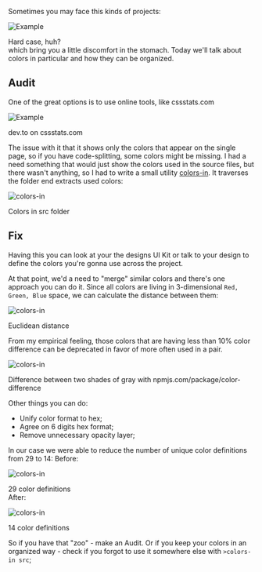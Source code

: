 Sometimes you may face this kinds of projects:

![Example](https://i.imgur.com/667goev.png)
<figcaption>Hard case, huh?</figcaption>
which bring you a little discomfort in the stomach. Today we'll talk about colors in particular and how they can be organized.

## Audit
One of the great options is to use online tools, like cssstats.com

![Example](https://i.imgur.com/mNhdfLX.png)
<figcaption>dev.to on cssstats.com</figcaption>

The issue with it that it shows only the colors that appear on the single page, so if you have code-splitting, some colors might be missing.
    I had a need something that would just show the colors used in the source files, but there wasn't anything, so I had to write a small utility [colors-in](https://github.com/omaiboroda/colors-in). It traverses the folder end extracts used colors:

![colors-in](https://i.imgur.com/X7ayPGN.png)
<figcaption>Colors in src folder</figcaption>

## Fix
Having this you can look at your the designs UI Kit or talk to your design to define the colors you're gonna use across the project.

At that point, we'd a need to "merge" similar colors and there's one approach you can do it. Since all colors are living in 3-dimensional `Red, Green, Blue` space, we can calculate the distance between them:

![colors-in](https://wikimedia.org/api/rest_v1/media/math/render/svg/06cdd86ced397bbf6fad505b4c4d91fa2438b567)
<figcaption>Euclidean distance</figcaption>

From my empirical feeling, those colors that are having less than 10% color difference can be deprecated in favor of more often used in a pair.

![colors-in](https://i.imgur.com/eQ7DHi7.png)
<figcaption>Difference between two shades of gray with npmjs.com/package/color-difference</figcaption>

Other things you can do:
* Unify color format to hex;
* Agree on 6 digits hex format;
* Remove unnecessary opacity layer;

In our case we were able to reduce the number of unique color definitions from 29 to 14:
Before:

![colors-in](https://i.imgur.com/zmwhwPP.png)
<figcaption>29 color definitions</figcaption>
After:

![colors-in](https://i.imgur.com/9BDCvPg.png)
<figcaption>14 color definitions</figcaption>

So if you have that "zoo" - make an Audit. Or if you keep your colors in an organized way - check if you forgot to use it somewhere else with `>colors-in src`;
